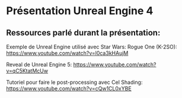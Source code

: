 # Présentation Unreal Engine 4

## Ressources parlé durant la présentation:

Exemple de Unreal Engine utilisé avec Star Wars: Rogue One (K-2SO):
https://www.youtube.com/watch?v=l0ca3kHAujM

Reveal de Unreal Engine 5:
https://www.youtube.com/watch?v=qC5KtatMcUw

Tutoriel pour faire le post-processing avec Cel Shading:
https://www.youtube.com/watch?v=cQw1CL0xYBE